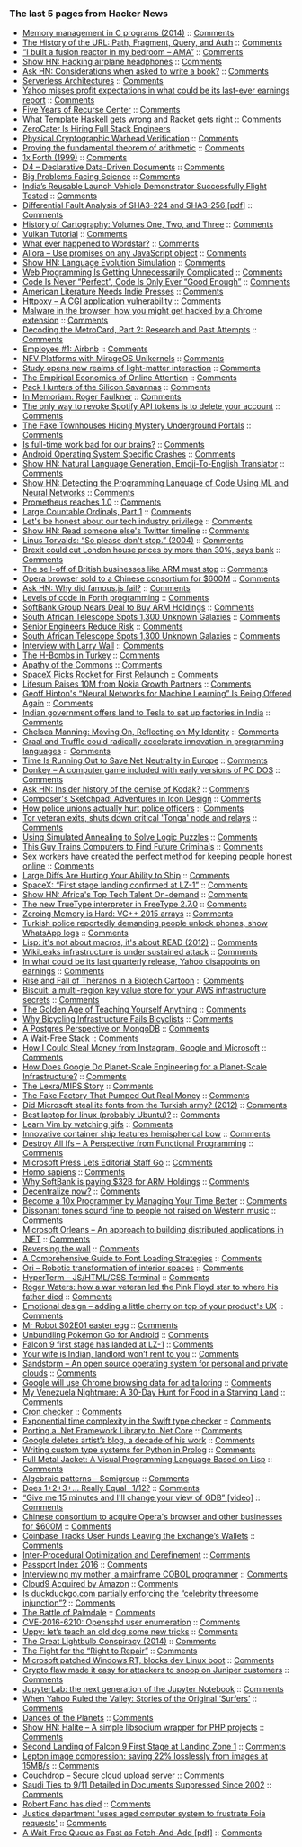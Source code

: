 ### The last 5 pages from Hacker News
 - [Memory management in C programs (2014)](http://nethack4.org/blog/memory.html) :: [Comments](https://news.ycombinator.com/item?id=12118532)
 - [The History of the URL: Path, Fragment, Query, and Auth](https://eager.io/blog/the-history-of-the-url-path-fragment-query-auth/?h) :: [Comments](https://news.ycombinator.com/item?id=12117540)
 - [“I built a fusion reactor in my bedroom – AMA”](https://www.reddit.com/r/IAmA/comments/4tgsaz/iama_i_built_a_fusion_reactor_in_my_bedroom_ama/) :: [Comments](https://news.ycombinator.com/item?id=12118525)
 - [Show HN: Hacking airplane headphones](https://ttboj.wordpress.com/2016/07/18/ten-minute-hacks-hacking-airplane-headphones/) :: [Comments](https://news.ycombinator.com/item?id=12118540)
 - [Ask HN: Considerations when asked to write a book?](item?id=12118554) :: [Comments](https://news.ycombinator.com/item?id=12118554)
 - [Serverless Architectures](http://martinfowler.com/articles/serverless.html) :: [Comments](https://news.ycombinator.com/item?id=12115128)
 - [Yahoo misses profit expectations in what could be its last-ever earnings report](https://www.washingtonpost.com/news/the-switch/wp/2016/07/18/yahoo-misses-profit-expectations-in-what-could-be-its-last-ever-earnings-report/) :: [Comments](https://news.ycombinator.com/item?id=12118644)
 - [Five Years of Recurse Center](https://www.recurse.com/five-years) :: [Comments](https://news.ycombinator.com/item?id=12117749)
 - [What Template Haskell gets wrong and Racket gets right](http://blog.ezyang.com/2016/07/what-template-haskell-gets-wrong-and-racket-gets-right/) :: [Comments](https://news.ycombinator.com/item?id=12116309)
 - [ZeroCater Is Hiring Full Stack Engineers](https://jobs.lever.co/zerocater/320a8609-f2f5-450b-b87c-8e9c3717d4f0)
 - [Physical Cryptographic Warhead Verification](http://lnsp.mit.edu/zero-knowledge-warhead-verification/) :: [Comments](https://news.ycombinator.com/item?id=12118018)
 - [Proving the fundamental theorem of arithmetic](https://gowers.wordpress.com/2011/11/18/proving-the-fundamental-theorem-of-arithmetic/) :: [Comments](https://news.ycombinator.com/item?id=12118359)
 - [1x Forth (1999)](http://www.ultratechnology.com/1xforth.htm) :: [Comments](https://news.ycombinator.com/item?id=12118255)
 - [D4 – Declarative Data-Driven Documents](https://d4.js.org) :: [Comments](https://news.ycombinator.com/item?id=12114716)
 - [Big Problems Facing Science](http://www.vox.com/2016/7/14/12016710/science-challeges-research-funding-peer-review-process) :: [Comments](https://news.ycombinator.com/item?id=12114551)
 - [India’s Reusable Launch Vehicle Demonstrator Successfully Flight Tested](http://www.isro.gov.in/update/23-may-2016/india%E2%80%99s-reusable-launch-vehicle-technology-demonstrator-rlv-td-successfully) :: [Comments](https://news.ycombinator.com/item?id=12114250)
 - [Differential Fault Analysis of SHA3-224 and SHA3-256 [pdf]](http://eprint.iacr.org/2016/709.pdf) :: [Comments](https://news.ycombinator.com/item?id=12118098)
 - [History of Cartography: Volumes One, Two, and Three](http://www.press.uchicago.edu/books/HOC/index.html) :: [Comments](https://news.ycombinator.com/item?id=12116231)
 - [Vulkan Tutorial](https://vulkan-tutorial.com/Introduction) :: [Comments](https://news.ycombinator.com/item?id=12114440)
 - [What ever happened to Wordstar?](http://www.dvorak.org/blog/whatever-happened-to-wordstar-2/) :: [Comments](https://news.ycombinator.com/item?id=12114185)
 - [Allora – Use promises on any JavaScript object](https://github.com/GianlucaGuarini/allora) :: [Comments](https://news.ycombinator.com/item?id=12117987)
 - [Show HN: Language Evolution Simulation](https://github.com/fatiherikli/language-evolution-simulation) :: [Comments](https://news.ycombinator.com/item?id=12115187)
 - [Web Programming Is Getting Unnecessarily Complicated](http://en.arguman.org/web-programming-is-getting-unnecessarily-complicated) :: [Comments](https://news.ycombinator.com/item?id=12118593)
 - [Code Is Never “Perfect”, Code Is Only Ever “Good Enough”](https://www.exceptionnotfound.net/code-is-never-perfect-code-is-only-ever-good-enough/) :: [Comments](https://news.ycombinator.com/item?id=12117071)
 - [American Literature Needs Indie Presses](http://www.theatlantic.com/entertainment/archive/2016/07/why-american-publishing-needs-indie-presses/491618/?single_page=true) :: [Comments](https://news.ycombinator.com/item?id=12118634)
 - [Httpoxy – A CGI application vulnerability](https://httpoxy.org/) :: [Comments](https://news.ycombinator.com/item?id=12115051)
 - [Malware in the browser: how you might get hacked by a Chrome extension](https://kjaer.io/extension-malware/) :: [Comments](https://news.ycombinator.com/item?id=12114523)
 - [Decoding the MetroCard, Part 2: Research and Past Attempts](http://blog.woodruffw.us/2016/07/17/Decoding-the-Metrocard-Part-2) :: [Comments](https://news.ycombinator.com/item?id=12115249)
 - [Employee #1: Airbnb](http://themacro.com/articles/2016/07/nick-grandy/) :: [Comments](https://news.ycombinator.com/item?id=12116137)
 - [NFV Platforms with MirageOS Unikernels](http://unikernel.org/blog/2016/unikernel-nfv-platform) :: [Comments](https://news.ycombinator.com/item?id=12115348)
 - [Study opens new realms of light-matter interaction](http://news.mit.edu/2016/forbidden-light-emissions-sensors-0714) :: [Comments](https://news.ycombinator.com/item?id=12114386)
 - [The Empirical Economics of Online Attention](http://papers.ssrn.com/sol3/papers.cfm?abstract_id=2807046) :: [Comments](https://news.ycombinator.com/item?id=12114644)
 - [Pack Hunters of the Silicon Savannas](http://hintjens.com/blog:122) :: [Comments](https://news.ycombinator.com/item?id=12114700)
 - [In Memoriam: Roger Faulkner](https://www.usenix.org/memoriam-roger-faulkner) :: [Comments](https://news.ycombinator.com/item?id=12116286)
 - [The only way to revoke Spotify API tokens is to delete your account](https://olav.it/post/spotify-third-party-access/) :: [Comments](https://news.ycombinator.com/item?id=12116464)
 - [The Fake Townhouses Hiding Mystery Underground Portals](http://www.messynessychic.com/2013/01/29/the-fake-townhouses-hiding-mystery-underground-portals/) :: [Comments](https://news.ycombinator.com/item?id=12118057)
 - [Is full-time work bad for our brains?](http://www.bbc.com/capital/story/20160714-is-full-time-work-bad-for-our-brains) :: [Comments](https://news.ycombinator.com/item?id=12114681)
 - [Android Operating System Specific Crashes](https://www.apteligent.com/2016/07/android-operating-system-specific-crashes/) :: [Comments](https://news.ycombinator.com/item?id=12118551)
 - [Show HN: Natural Language Generation, Emoji-To-English Translator](http://decodemoji.com/) :: [Comments](https://news.ycombinator.com/item?id=12116000)
 - [Show HN: Detecting the Programming Language of Code Using ML and Neural Networks](http://danielheres.space/jekyll/update/2016/07/18/detecting-the-programming-language-of-source-code-snippets-using-machine-learning-and-neural-networks.html) :: [Comments](https://news.ycombinator.com/item?id=12115130)
 - [Prometheus reaches 1.0](https://prometheus.io/blog/2016/07/18/prometheus-1-0-released/) :: [Comments](https://news.ycombinator.com/item?id=12115818)
 - [Large Countable Ordinals, Part 1](https://johncarlosbaez.wordpress.com/2016/06/29/large-countable-ordinals-part-1/) :: [Comments](https://news.ycombinator.com/item?id=12114479)
 - [Let's be honest about our tech industry privilege](http://www.sfexaminer.com/lets-honest-tech-industry-privilege/) :: [Comments](https://news.ycombinator.com/item?id=12118704)
 - [Show HN: Read someone else's Twitter timeline](https://otherside.site/) :: [Comments](https://news.ycombinator.com/item?id=12114305)
 - [Linus Torvalds: “So please don't stop.” (2004)](https://lkml.org/lkml/2004/12/20/255) :: [Comments](https://news.ycombinator.com/item?id=12115935)
 - [Brexit could cut London house prices by more than 30%, says bank](https://www.theguardian.com/money/2016/jul/18/brexit-could-cut-london-house-prices-by-more-than-30-says-bank) :: [Comments](https://news.ycombinator.com/item?id=12118822)
 - [The sell-off of British businesses like ARM must stop](https://www.theguardian.com/commentisfree/2016/jul/18/sell-off-british-businesses-must-stop) :: [Comments](https://news.ycombinator.com/item?id=12118469)
 - [Opera browser sold to a Chinese consortium for $600M](https://www.engadget.com/2016/07/18/opera-browser-sold-to-a-chinese-consortium-for-600-million/) :: [Comments](https://news.ycombinator.com/item?id=12115419)
 - [Ask HN: Why did famous.js fail?](item?id=12118711) :: [Comments](https://news.ycombinator.com/item?id=12118711)
 - [Levels of code in Forth programming](http://www.ultratechnology.com/levels.htm) :: [Comments](https://news.ycombinator.com/item?id=12118241)
 - [SoftBank Group Nears Deal to Buy ARM Holdings](http://www.nytimes.com/2016/07/18/business/dealbook/softbank-group-nears-deal-to-buy-arm-holdings.html?_r=0) :: [Comments](https://news.ycombinator.com/item?id=12112850)
 - [South African Telescope Spots 1,300 Unknown Galaxies](http://www.nytimes.com/2016/07/19/science/square-kilometer-array-south-africa-meerkat.html?rref=collection%2Fsectioncollection%2Fscience&action=click&contentCollection=science&region=rank&module=package&version=highlights&contentPlacement=2&pgtype=sectionfront) :: [Comments](https://news.ycombinator.com/item?id=12118136)
 - [Senior Engineers Reduce Risk](https://medium.com/@ztellman/senior-engineers-reduce-risk-5ab2adc13c97#.1msimf79r) :: [Comments](https://news.ycombinator.com/item?id=12115327)
 - [South African Telescope Spots 1,300 Unknown Galaxies](http://www.nytimes.com/2016/07/19/science/square-kilometer-array-south-africa-meerkat.html) :: [Comments](https://news.ycombinator.com/item?id=12117660)
 - [Interview with Larry Wall](https://developers.slashdot.org/story/16/07/14/1349207/the-slashdot-interview-with-larry-wall) :: [Comments](https://news.ycombinator.com/item?id=12113797)
 - [The H-Bombs in Turkey](http://www.newyorker.com/news/news-desk/the-h-bombs-in-turkey) :: [Comments](https://news.ycombinator.com/item?id=12115050)
 - [Apathy of the Commons](https://stuartsierra.com/2016/07/18/apathy-of-the-commons) :: [Comments](https://news.ycombinator.com/item?id=12114726)
 - [SpaceX Picks Rocket for First Relaunch](http://fortune.com/2016/07/17/spacex-rocket-for-first-relaunch/) :: [Comments](https://news.ycombinator.com/item?id=12112363)
 - [Lifesum Raises 10M from Nokia Growth Partners](https://techcrunch.com/2016/07/18/health-startup-lifesum-raises-10m-led-by-nokia-growth-partners/) :: [Comments](https://news.ycombinator.com/item?id=12114307)
 - [Geoff Hinton's “Neural Networks for Machine Learning” Is Being Offered Again](https://www.coursera.org/learn/neural-networks) :: [Comments](https://news.ycombinator.com/item?id=12117924)
 - [Indian government offers land to Tesla to set up factories in India](http://www.huffingtonpost.in/2016/07/16/gadkari-visits-tesla-offers-land-to-set-up-production-hub-in-in/) :: [Comments](https://news.ycombinator.com/item?id=12117633)
 - [Chelsea Manning: Moving On, Reflecting on My Identity](https://medium.com/@xychelsea/moving-on-c78c37079aa6#.wdg3v2gd6) :: [Comments](https://news.ycombinator.com/item?id=12116859)
 - [Graal and Truffle could radically accelerate innovation in programming languages](https://medium.com/@octskyward/graal-truffle-134d8f28fb69#.eln5tn3ng) :: [Comments](https://news.ycombinator.com/item?id=12117397)
 - [Time Is Running Out to Save Net Neutrality in Europe](https://motherboard.vice.com/read/net-neutrality-europe-deadline) :: [Comments](https://news.ycombinator.com/item?id=12118588)
 - [Donkey – A computer game included with early versions of PC DOS](https://github.com/coding-horror/donkey.bas/blob/master/donkey.bas) :: [Comments](https://news.ycombinator.com/item?id=12113346)
 - [Ask HN: Insider history of the demise of Kodak?](item?id=12111597) :: [Comments](https://news.ycombinator.com/item?id=12111597)
 - [Composer's Sketchpad: Adventures in Icon Design](http://beta-blog.archagon.net/2016/07/16/composers-sketchpad-adventures-in-icon-design/) :: [Comments](https://news.ycombinator.com/item?id=12117152)
 - [How police unions actually hurt police officers](http://theweek.com/articles/635385/how-police-unions-actually-hurt-police-officers) :: [Comments](https://news.ycombinator.com/item?id=12117279)
 - [Tor veteran exits, shuts down critical 'Tonga' node and relays](http://www.theregister.co.uk/2016/07/18/lucky_green_torpedos_tors_tonga_node/) :: [Comments](https://news.ycombinator.com/item?id=12114069)
 - [Using Simulated Annealing to Solve Logic Puzzles](http://blog.pluszero.ca/blog/2016/07/17/using-simulated-annealing-to-solve-logic-puzzles/) :: [Comments](https://news.ycombinator.com/item?id=12112764)
 - [This Guy Trains Computers to Find Future Criminals](http://www.bloomberg.com/features/2016-richard-berk-future-crime/) :: [Comments](https://news.ycombinator.com/item?id=12116933)
 - [Sex workers have created the perfect method for keeping people honest online](http://qz.com/621994/trust-and-crime/) :: [Comments](https://news.ycombinator.com/item?id=12118146)
 - [Large Diffs Are Hurting Your Ability to Ship](https://medium.com/@kurtisnusbaum/large-diffs-are-hurting-your-ability-to-ship-e0b2b41e8acf#.q8b51zv4r) :: [Comments](https://news.ycombinator.com/item?id=12118137)
 - [SpaceX: “First stage landing confirmed at LZ-1”](https://twitter.com/SpaceX/status/754902271515701248?ref_src=twsrc%5Egoogle%7Ctwcamp%5Eserp%7Ctwgr%5Etweet) :: [Comments](https://news.ycombinator.com/item?id=12113278)
 - [Show HN: Africa's Top Tech Talent On-demand](https://www.kuhustle.com/) :: [Comments](https://news.ycombinator.com/item?id=12116684)
 - [The new TrueType interpreter in FreeType 2.7.0](http://lists.nongnu.org/archive/html/freetype-devel/2016-07/msg00091.html) :: [Comments](https://news.ycombinator.com/item?id=12111747)
 - [Zeroing Memory is Hard: VC++ 2015 arrays](https://randomascii.wordpress.com/2016/07/17/zeroing-memory-is-hard-vc-2015-arrays/) :: [Comments](https://news.ycombinator.com/item?id=12113082)
 - [Turkish police reportedly demanding people unlock phones, show WhatsApp logs](https://twitter.com/DidymaWorks/status/755147973827305473) :: [Comments](https://news.ycombinator.com/item?id=12118286)
 - [Lisp: it's not about macros, it's about READ (2012)](http://jlongster.com/Lisp--It-s-Not-About-Macros,-It-s-About-Read) :: [Comments](https://news.ycombinator.com/item?id=12111811)
 - [WikiLeaks infrastructure is under sustained attack](https://twitter.com/wikileaks/status/755144723610869760) :: [Comments](https://news.ycombinator.com/item?id=12118029)
 - [In what could be its last quarterly release, Yahoo disappoints on earnings](http://www.recode.net/2016/7/18/12216314/in-what-could-be-its-last-quarterly-release-yahoo-disappoints-on-earnings) :: [Comments](https://news.ycombinator.com/item?id=12118158)
 - [Rise and Fall of Theranos in a Biotech Cartoon](http://www.npr.org/sections/health-shots/2016/07/18/486171949/rise-and-fall-of-theranos-in-a-biotech-cartoon) :: [Comments](https://news.ycombinator.com/item?id=12118373)
 - [Biscuit: a multi-region key value store for your AWS infrastructure secrets](https://github.com/dcoker/biscuit) :: [Comments](https://news.ycombinator.com/item?id=12112408)
 - [The Golden Age of Teaching Yourself Anything](https://www.psychologytoday.com/articles/201607/the-golden-age-teaching-yourself-anything) :: [Comments](https://news.ycombinator.com/item?id=12117425)
 - [Why Bicycling Infrastructure Fails Bicyclists](http://www.slate.com/articles/business/metropolis/2016/07/bicycling_needs_two_things_to_be_safer_better_infrastructure_and_better.html) :: [Comments](https://news.ycombinator.com/item?id=12118010)
 - [A Postgres Perspective on MongoDB](http://bonesmoses.org/2016/07/15/pg-phriday-a-postgres-persepctive-on-mongodb/) :: [Comments](https://news.ycombinator.com/item?id=12111403)
 - [A Wait-Free Stack](https://arxiv.org/abs/1510.00116) :: [Comments](https://news.ycombinator.com/item?id=12109206)
 - [How I Could Steal Money from Instagram, Google and Microsoft](https://www.arneswinnen.net/2016/07/how-i-could-steal-money-from-instagram-google-and-microsoft/) :: [Comments](https://news.ycombinator.com/item?id=12108370)
 - [How Does Google Do Planet-Scale Engineering for a Planet-Scale Infrastructure?](http://highscalability.com/blog/2016/7/18/how-does-google-do-planet-scale-engineering-for-a-planet-sca.html) :: [Comments](https://news.ycombinator.com/item?id=12116121)
 - [The Lexra/MIPS Story](http://probell.com/lexra/) :: [Comments](https://news.ycombinator.com/item?id=12110744)
 - [The Fake Factory That Pumped Out Real Money](http://www.bloomberg.com/features/2016-fake-biofuel-factory/) :: [Comments](https://news.ycombinator.com/item?id=12110386)
 - [Did Microsoft steal its fonts from the Turkish army? (2012)](http://rodrik.typepad.com/dani_rodriks_weblog/2012/10/did-microsoft-steal-its-fonts-from-the-turkish-army.html) :: [Comments](https://news.ycombinator.com/item?id=12114287)
 - [Best laptop for linux (probably Ubuntu)?](item?id=12117568) :: [Comments](https://news.ycombinator.com/item?id=12117568)
 - [Learn Vim by watching gifs](http://twitter.com/vimgifs) :: [Comments](https://news.ycombinator.com/item?id=12115409)
 - [Innovative container ship features hemispherical bow](http://asia.nikkei.com/Tech-Science/Tech/Innovative-container-ship-features-hemispherical-bow) :: [Comments](https://news.ycombinator.com/item?id=12109640)
 - [Destroy All Ifs – A Perspective from Functional Programming](http://degoes.net/articles/destroy-all-ifs) :: [Comments](https://news.ycombinator.com/item?id=12107495)
 - [Microsoft Press Lets Editorial Staff Go](https://www.itunity.com/article/microsoft-press-lets-editorial-staff-3482) :: [Comments](https://news.ycombinator.com/item?id=12114885)
 - [Homo sapiens](http://www.iucnredlist.org/details/136584/0) :: [Comments](https://news.ycombinator.com/item?id=12113113)
 - [Why SoftBank is paying $32B for ARM Holdings](http://www.cringely.com/2016/07/18/softbank-paying-32-billion-arm-holdings/) :: [Comments](https://news.ycombinator.com/item?id=12117913)
 - [Decentralize now?](https://www.oreilly.com/ideas/decentralize-now) :: [Comments](https://news.ycombinator.com/item?id=12117904)
 - [Become a 10x Programmer by Managing Your Time Better](http://nickjanetakis.com/blog/schedules-arent-a-constraint-on-life-they-let-you-live-it) :: [Comments](https://news.ycombinator.com/item?id=12114946)
 - [Dissonant tones sound fine to people not raised on Western music](http://arstechnica.com/science/2016/07/the-jaws-theme-might-not-be-scary-for-tsimane-people/) :: [Comments](https://news.ycombinator.com/item?id=12107041)
 - [Microsoft Orleans – An approach to building distributed applications in .NET](http://dotnet.github.io/orleans/) :: [Comments](https://news.ycombinator.com/item?id=12108336)
 - [Reversing the wall](https://medium.com/@fz/reversing-the-wall-92f22a2ad538#.lighpxwhb) :: [Comments](https://news.ycombinator.com/item?id=12117176)
 - [A Comprehensive Guide to Font Loading Strategies](https://www.zachleat.com/web/comprehensive-webfonts/) :: [Comments](https://news.ycombinator.com/item?id=12111336)
 - [Ori – Robotic transformation of interior spaces](http://orisystems.com/#welcome-home) :: [Comments](https://news.ycombinator.com/item?id=12109550)
 - [HyperTerm – JS/HTML/CSS Terminal](https://hyperterm.org) :: [Comments](https://news.ycombinator.com/item?id=12102100)
 - [Roger Waters: how a war veteran led the Pink Floyd star to where his father died](http://www.telegraph.co.uk/music/artists/roger-waters-how-a-war-veteran-led-the-pink-floyd-star-to-the-ex/) :: [Comments](https://news.ycombinator.com/item?id=12116424)
 - [Emotional design – adding a little cherry on top of your product's UX](https://medium.com/outsystems-experts/emotional-design-adding-a-little-cherry-on-top-of-your-products-ux-bf8816c3b40d) :: [Comments](https://news.ycombinator.com/item?id=12117612)
 - [Mr Robot S02E01 easter egg](https://0x41.no/mr-robot-s02e01-easter-egg/) :: [Comments](https://news.ycombinator.com/item?id=12101036)
 - [Unbundling Pokémon Go for Android](https://applidium.com/en/news/unbundling_pokemon_go/) :: [Comments](https://news.ycombinator.com/item?id=12114070)
 - [Falcon 9 first stage has landed at LZ-1](https://twitter.com/SpaceX/status/754901995970973696) :: [Comments](https://news.ycombinator.com/item?id=12113273)
 - [Your wife is Indian, landlord won’t rent to you](https://www.99.co/blog/singapore/99co-stop-rental-racial-discrimination/) :: [Comments](https://news.ycombinator.com/item?id=12114280)
 - [Sandstorm – An open source operating system for personal and private clouds](https://sandstorm.io/) :: [Comments](https://news.ycombinator.com/item?id=12104361)
 - [Google will use Chrome browsing data for ad tailoring](https://twitter.com/phlsa/status/754337623964053504) :: [Comments](https://news.ycombinator.com/item?id=12112352)
 - [My Venezuela Nightmare: A 30-Day Hunt for Food in a Starving Land](http://www.bloomberg.com/features/2016-venezuela-diary/) :: [Comments](https://news.ycombinator.com/item?id=12115982)
 - [Cron checker](http://crontab.guru/) :: [Comments](https://news.ycombinator.com/item?id=12105286)
 - [Exponential time complexity in the Swift type checker](https://www.cocoawithlove.com/blog/2016/07/12/type-checker-issues.html) :: [Comments](https://news.ycombinator.com/item?id=12108876)
 - [Porting a .Net Framework Library to .Net Core](http://www.michael-whelan.net/porting-dotnet-framework-library-to-dotnet-core/) :: [Comments](https://news.ycombinator.com/item?id=12114466)
 - [Google deletes artist’s blog, a decade of his work](http://fusion.net/story/325231/google-deletes-dennis-cooper-blog/) :: [Comments](https://news.ycombinator.com/item?id=12099757)
 - [Writing custom type systems for Python in Prolog](http://code.alehander42.me/prolog_type_systems) :: [Comments](https://news.ycombinator.com/item?id=12108041)
 - [Full Metal Jacket: A Visual Programming Language Based on Lisp](http://web.onetel.com/~hibou/fmj/FMJ.html) :: [Comments](https://news.ycombinator.com/item?id=12106259)
 - [Algebraic patterns – Semigroup](http://philipnilsson.github.io/Badness10k/posts/2016-07-14-functional-patterns-semigroup.html) :: [Comments](https://news.ycombinator.com/item?id=12109003)
 - [Does 1+2+3+... Really Equal -1/12?](http://blogs.scientificamerican.com/roots-of-unity/does-123-really-equal-112/) :: [Comments](https://news.ycombinator.com/item?id=12105845)
 - [“Give me 15 minutes and I'll change your view of GDB” [video]](http://undo.io/resources/presentations/cppcon-2015-greg-law-give-me-15-minutes-ill-change/) :: [Comments](https://news.ycombinator.com/item?id=12101347)
 - [Chinese consortium to acquire Opera's browser and other businesses for $600M](http://www.reuters.com/article/us-opera-software-m-a-china-idUSKCN0ZY0CA) :: [Comments](https://news.ycombinator.com/item?id=12113692)
 - [Coinbase Tracks User Funds Leaving the Exchange’s Wallets](http://themerkle.com/coinbase-tracks-user-funds-leaving-the-exchanges-wallets/) :: [Comments](https://news.ycombinator.com/item?id=12117052)
 - [Inter-Procedural Optimization and Derefinement](http://www.playingwithpointers.com/ipo-and-derefinement.html) :: [Comments](https://news.ycombinator.com/item?id=12110690)
 - [Passport Index 2016](https://www.passportindex.org/byRegion.php) :: [Comments](https://news.ycombinator.com/item?id=12110617)
 - [Interviewing my mother, a mainframe COBOL programmer](https://medium.com/@Svenskunganka/interviewing-my-mother-a-mainframe-cobol-programmer-c693d40d88f7#.66qbnhd8p) :: [Comments](https://news.ycombinator.com/item?id=12096250)
 - [Cloud9 Acquired by Amazon](https://c9.io/blog/great-news/) :: [Comments](https://news.ycombinator.com/item?id=12092983)
 - [Is duckduckgo.com partially enforcing the “celebrity threesome injunction”?](https://stallman.org/articles/duckduckgo-censorship.html) :: [Comments](https://news.ycombinator.com/item?id=12106842)
 - [The Battle of Palmdale](https://en.wikipedia.org/wiki/Battle_of_Palmdale) :: [Comments](https://news.ycombinator.com/item?id=12111643)
 - [CVE-2016-6210: Opensshd user enumeration](http://seclists.org/fulldisclosure/2016/Jul/51) :: [Comments](https://news.ycombinator.com/item?id=12112518)
 - [Uppy: let’s teach an old dog some new tricks](http://uppy.io/blog/2016/07/uppy-begins/) :: [Comments](https://news.ycombinator.com/item?id=12109410)
 - [The Great Lightbulb Conspiracy (2014)](http://spectrum.ieee.org/geek-life/history/the-great-lightbulb-conspiracy) :: [Comments](https://news.ycombinator.com/item?id=12107932)
 - [The Fight for the “Right to Repair”](http://www.smithsonianmag.com/innovation/fight-right-repair-180959764/?no-ist) :: [Comments](https://news.ycombinator.com/item?id=12088631)
 - [Microsoft patched Windows RT, blocks dev Linux boot](http://www.theregister.co.uk/2016/07/15/windows_fix_closes_rt_unlock_loophole/) :: [Comments](https://news.ycombinator.com/item?id=12112528)
 - [Crypto flaw made it easy for attackers to snoop on Juniper customers](http://arstechnica.com/security/2016/07/crypto-flaw-made-it-easy-for-attackers-to-snoop-on-juniper-customers/) :: [Comments](https://news.ycombinator.com/item?id=12110587)
 - [JupyterLab: the next generation of the Jupyter Notebook](http://blog.jupyter.org/2016/07/14/jupyter-lab-alpha/) :: [Comments](https://news.ycombinator.com/item?id=12098180)
 - [When Yahoo Ruled the Valley: Stories of the Original ‘Surfers’](http://www.nytimes.com/2016/07/17/technology/when-yahoo-ruled-the-valley-stories-of-the-original-surfers.html) :: [Comments](https://news.ycombinator.com/item?id=12106452)
 - [Dances of the Planets](http://ensign.editme.com/t43dances) :: [Comments](https://news.ycombinator.com/item?id=12109587)
 - [Show HN: Halite – A simple libsodium wrapper for PHP projects](https://github.com/paragonie/halite) :: [Comments](https://news.ycombinator.com/item?id=12111322)
 - [Second Landing of Falcon 9 First Stage at Landing Zone 1](https://www.youtube.com/watch?v=cKCU6WfLtjk) :: [Comments](https://news.ycombinator.com/item?id=12113308)
 - [Lepton image compression: saving 22% losslessly from images at 15MB/s](https://blogs.dropbox.com/tech/2016/07/lepton-image-compression-saving-22-losslessly-from-images-at-15mbs/) :: [Comments](https://news.ycombinator.com/item?id=12094002)
 - [Couchdrop – Secure cloud upload server](https://couchdrop.io) :: [Comments](https://news.ycombinator.com/item?id=12109622)
 - [Saudi Ties to 9/11 Detailed in Documents Suppressed Since 2002](https://theintercept.com/2016/07/15/saudi-ties-to-911-detailed-in-documents-suppressed-since-2002/) :: [Comments](https://news.ycombinator.com/item?id=12113577)
 - [Robert Fano has died](http://www.eecs.mit.edu/news-events/media/robert-fano-computing-pioneer-and-founder-csail-dies-98) :: [Comments](https://news.ycombinator.com/item?id=12102623)
 - [Justice department 'uses aged computer system to frustrate Foia requests'](http://www.theguardian.com/politics/2016/jul/16/justice-department-freedom-of-information-computer-system?CMP=share_btn_tw) :: [Comments](https://news.ycombinator.com/item?id=12111413)
 - [A Wait-Free Queue as Fast as Fetch-And-Add [pdf]](http://chaoran.me/assets/pdf/wfq-ppopp16.pdf) :: [Comments](https://news.ycombinator.com/item?id=12109219)
